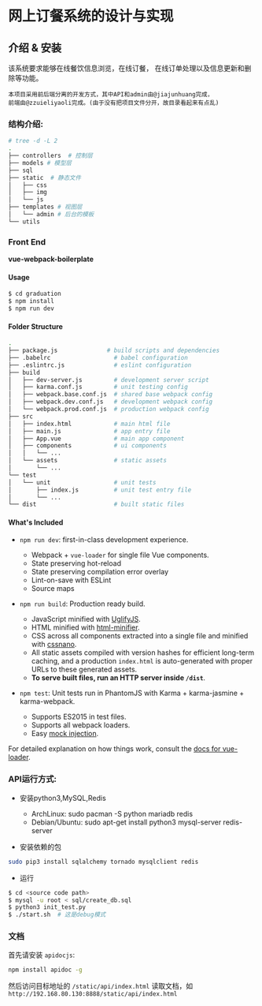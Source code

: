 # 网上订餐系统的设计与实现

## 介绍 & 安装

该系统要求能够在线餐饮信息浏览，在线订餐，
在线订单处理以及信息更新和删除等功能。

    本项目采用前后端分离的开发方式，其中API和admin由@jiajunhuang完成，
    前端由@zzuieliyaoli完成。(由于没有把项目文件分开，故目录看起来有点乱)

### 结构介绍:

```bash
# tree -d -L 2
.
├── controllers  # 控制层
├── models # 模型层
├── sql
├── static  # 静态文件
│   ├── css
│   ├── img
│   └── js
├── templates # 视图层
│   └── admin # 后台的模板
└── utils
```

### Front End

**vue-webpack-boilerplate**

#### Usage

``` bash
$ cd graduation
$ npm install
$ npm run dev
```

#### Folder Structure

``` bash
.
├── package.js              # build scripts and dependencies
├── .babelrc                  # babel configuration
├── .eslintrc.js              # eslint configuration
├── build
│   ├── dev-server.js         # development server script
│   ├── karma.conf.js         # unit testing config
│   ├── webpack.base.conf.js  # shared base webpack config
│   ├── webpack.dev.conf.js   # development webpack config
│   └── webpack.prod.conf.js  # production webpack config
├── src
│   ├── index.html            # main html file
│   ├── main.js               # app entry file
│   ├── App.vue               # main app component
│   ├── components            # ui components
│   │   └── ...
│   └── assets                # static assets
│       └── ...
└── test
│   └── unit                  # unit tests
│       ├── index.js          # unit test entry file
│       └── ...
└── dist                      # built static files
```

#### What's Included

- `npm run dev`: first-in-class development experience.
  - Webpack + `vue-loader` for single file Vue components.
  - State preserving hot-reload
  - State preserving compilation error overlay
  - Lint-on-save with ESLint
  - Source maps

- `npm run build`: Production ready build.
  - JavaScript minified with [UglifyJS](https://github.com/mishoo/UglifyJS2).
  - HTML minified with [html-minifier](https://github.com/kangax/html-minifier).
  - CSS across all components extracted into a single file and minified with [cssnano](https://github.com/ben-eb/cssnano).
  - All static assets compiled with version hashes for efficient long-term caching, and a production `index.html` is auto-generated with proper URLs to these generated assets.
  - **To serve built files, run an HTTP server inside `/dist`**.

- `npm test`: Unit tests run in PhantomJS with Karma + karma-jasmine + karma-webpack.
  - Supports ES2015 in test files.
  - Supports all webpack loaders.
  - Easy [mock injection](http://vuejs.github.io/vue-loader/workflow/testing-with-mocks.html).

For detailed explanation on how things work, consult the [docs for vue-loader](http://vuejs.github.io/vue-loader).


### API运行方式:

- 安装python3,MySQL,Redis

    - ArchLinux: sudo pacman -S python mariadb redis
    - Debian/Ubuntu: sudo apt-get install python3 mysql-server redis-server

- 安装依赖的包

```bash
sudo pip3 install sqlalchemy tornado mysqlclient redis
```

- 运行

```bash
$ cd <source code path>
$ mysql -u root < sql/create_db.sql
$ python3 init_test.py
$ ./start.sh  # 这是debug模式
```

### 文档

首先请安装 ``apidocjs``:

```bash
npm install apidoc -g
```

然后访问目标地址的 ``/static/api/index.html`` 读取文档，如 ``http://192.168.80.130:8888/static/api/index.html``
